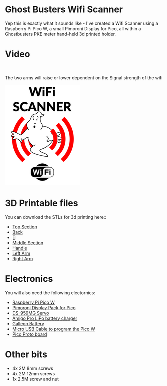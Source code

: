 # Ghost Busters Wifi Scanner
Yep this is exactly what it sounds like - I've created a Wifi Scanner using a Raspberry Pi Pico W, a small Pimoroni Display for Pico, all within
a Ghostbusters PKE meter hand-held 3d printed holder.

# Video
![[](https://youtu.be/XTUOUlSnVpc)](https://img.youtube.com/vi/XTUOUlSnVpc>/0.jpg)

The two arms will raise or lower dependent on the Signal strength of the wifi

![Ghost logo with wifi background](splash.jpg)

# 3D Printable files
You can download the STLs for 3d printing here::
- [Top Section](stl_files/top.stl)
- [Back](stl_files/back.stl)
- []
- [Middle Section](stl_files/middle_section.stl)
- [Handle](stl_files/handle.stl)
- [Left Arm](stl_files/left_arm.stl)
- [Right Arm](stl_files/right_arm.stl)

# Electronics
You will also need the following electornics:
- [Raspberry Pi Pico W](https://shop.pimoroni.com/products/raspberry-pi-pico-w?variant=40059369619539)
- [Pimoroni Display Pack for Pico](https://shop.pimoroni.com/products/pico-display-pack?variant=32368664215635)
- [DS-959MG Servo](https://shop.pimoroni.com/products/ds-929mg-digital-servo?variant=1015994157)
- [Amigo Pro LiPo battery charger](https://shop.pimoroni.com/products/lipo-amigo?variant=39779302539347)
- [Galleon Battery](https://shop.pimoroni.com/products/galleon-400mah-battery?variant=40061068673107)
- [Micro USB Cable to program the Pico W](https://shop.pimoroni.com/products/usb-a-to-microb-cable-red?variant=40351674250)
- [Pico Proto board](https://shop.pimoroni.com/products/pico-proto?variant=32369530110035)

# Other bits
- 4x 2M 8mm screws
- 4x 2M 12mm screws
- 1x 2.5M screw and nut 
